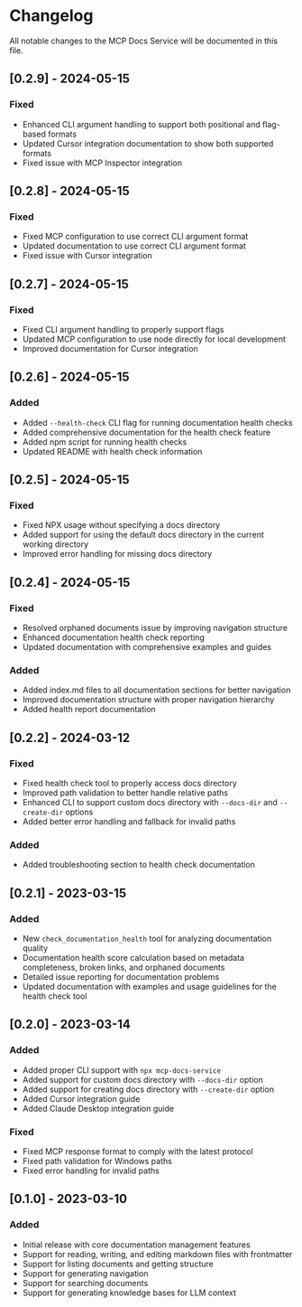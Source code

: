# Changelog

All notable changes to the MCP Docs Service will be documented in this file.

## [0.2.9] - 2024-05-15

### Fixed

- Enhanced CLI argument handling to support both positional and flag-based formats
- Updated Cursor integration documentation to show both supported formats
- Fixed issue with MCP Inspector integration

## [0.2.8] - 2024-05-15

### Fixed

- Fixed MCP configuration to use correct CLI argument format
- Updated documentation to use correct CLI argument format
- Fixed issue with Cursor integration

## [0.2.7] - 2024-05-15

### Fixed

- Fixed CLI argument handling to properly support flags
- Updated MCP configuration to use node directly for local development
- Improved documentation for Cursor integration

## [0.2.6] - 2024-05-15

### Added

- Added `--health-check` CLI flag for running documentation health checks
- Added comprehensive documentation for the health check feature
- Added npm script for running health checks
- Updated README with health check information

## [0.2.5] - 2024-05-15

### Fixed

- Fixed NPX usage without specifying a docs directory
- Added support for using the default docs directory in the current working directory
- Improved error handling for missing docs directory

## [0.2.4] - 2024-05-15

### Fixed

- Resolved orphaned documents issue by improving navigation structure
- Enhanced documentation health check reporting
- Updated documentation with comprehensive examples and guides

### Added

- Added index.md files to all documentation sections for better navigation
- Improved documentation structure with proper navigation hierarchy
- Added health report documentation

## [0.2.2] - 2024-03-12

### Fixed

- Fixed health check tool to properly access docs directory
- Improved path validation to better handle relative paths
- Enhanced CLI to support custom docs directory with `--docs-dir` and `--create-dir` options
- Added better error handling and fallback for invalid paths

### Added

- Added troubleshooting section to health check documentation

## [0.2.1] - 2023-03-15

### Added

- New `check_documentation_health` tool for analyzing documentation quality
- Documentation health score calculation based on metadata completeness, broken links, and orphaned documents
- Detailed issue reporting for documentation problems
- Updated documentation with examples and usage guidelines for the health check tool

## [0.2.0] - 2023-03-14

### Added

- Added proper CLI support with `npx mcp-docs-service`
- Added support for custom docs directory with `--docs-dir` option
- Added support for creating docs directory with `--create-dir` option
- Added Cursor integration guide
- Added Claude Desktop integration guide

### Fixed

- Fixed MCP response format to comply with the latest protocol
- Fixed path validation for Windows paths
- Fixed error handling for invalid paths

## [0.1.0] - 2023-03-10

### Added

- Initial release with core documentation management features
- Support for reading, writing, and editing markdown files with frontmatter
- Support for listing documents and getting structure
- Support for generating navigation
- Support for searching documents
- Support for generating knowledge bases for LLM context
